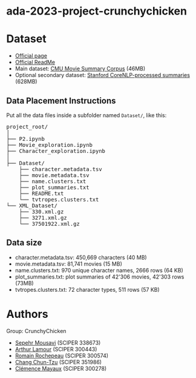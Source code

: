 # ada-2023-project-crunchychicken

# Dataset

- [Official page](https://www.cs.cmu.edu/~ark/personas/)
- [Official ReadMe](https://github.com/epfl-ada/ada-2023-project-crunchychicken/blob/main/cmu_readme.md)
- Main dataset: [CMU Movie Summary Corpus](https://www.cs.cmu.edu/~ark/personas/data/MovieSummaries.tar.gz) (46MB)
- Optional secondary dataset: [Stanford CoreNLP-processed summaries](https://www.cs.cmu.edu/~ark/personas/data/corenlp_plot_summaries.tar) (628MB)

## Data Placement Instructions
Put all the data files inside a subfolder named `Dataset/`, like this:
<pre>
project_root/
│
├── P2.ipynb
├── Movie_exploration.ipynb
├── Character_exploration.ipynb
│
├── Dataset/
&nbsp;&nbsp;&nbsp;&nbsp;├── character.metadata.tsv
&nbsp;&nbsp;&nbsp;&nbsp;├── movie.metadata.tsv
&nbsp;&nbsp;&nbsp;&nbsp;├── name.clusters.txt
&nbsp;&nbsp;&nbsp;&nbsp;├── plot_summaries.txt
&nbsp;&nbsp;&nbsp;&nbsp;├── README.txt
&nbsp;&nbsp;&nbsp;&nbsp;└── tvtropes.clusters.txt
└── XML_Dataset/
&nbsp;&nbsp;&nbsp;&nbsp;├── 330.xml.gz
&nbsp;&nbsp;&nbsp;&nbsp;├── 3271.xml.gz
&nbsp;&nbsp;&nbsp;&nbsp;└── 37501922.xml.gz
</pre>

## Data size
- character.metadata.tsv: 450,669 characters (40 MB) 
- movie.metadata.tsv: 81,741 movies (15 MB)
- name.clusters.txt: 970 unique character names, 2666 rows (64 KB)
- plot_summaries.txt: plot summaries of 42'306 movies, 42'303 rows (73MB)
- tvtropes.clusters.txt: 72 character types, 511 rows (57 KB)

# Authors
Group: CrunchyChicken
- [Sepehr Mousavi](mailto:sepehr.mousavi@epfl.ch) (SCIPER 338673)
- [Arthur Lamour](mailto:arthur.lamour@epfl.ch) (SCIPER 300443)
- [Romain Rochepeau](mailto:romain.rochepeau@epfl.ch) (SCIPER 300574)
- [Chang Chun-Tzu](mailto:chun-tzu.chang@epfl.ch) (SCIPER 351986)
- [Clémence Mayaux](mailto:clemence.mayaux@epfl.ch) (SCIPER 300278)
